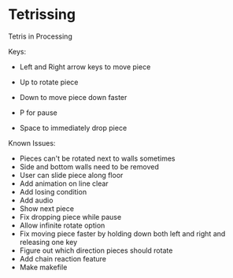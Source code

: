 Tetrissing
==========

Tetris in Processing


Keys:
 - Left and Right arrow keys to move piece
 - Up to rotate piece
 - Down to move piece down faster

 - P for pause
 - Space to immediately drop piece

Known Issues:
 - Pieces can't be rotated next to walls sometimes
 - Side and bottom walls need to be removed
 - User can slide piece along floor
 - Add animation on line clear
 - Add losing condition
 - Add audio
 - Show next piece
 - Fix dropping piece while pause
 - Allow infinite rotate option
 - Fix moving piece faster by holding down both left and right and
   releasing one key
 - Figure out which direction pieces should rotate
 - Add chain reaction feature
 - Make makefile
